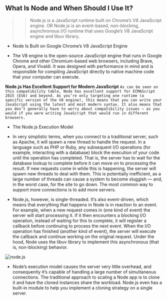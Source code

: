 ## What Is Node and When Should I Use It?

>> Node.js is a JavaScript runtime built on Chrome’s V8 JavaScript engine.
OR
>> Node.js is an event-based, non-blocking, asynchronous I/O runtime that uses Google’s V8 JavaScript engine and libuv library.

* Node Is Built on Google Chrome’s V8 JavaScript Engine
- The V8 engine is the open-source JavaScript engine that runs in Google Chrome and other Chromium-based web browsers, including Brave, Opera, and Vivaldi. It was designed with performance in mind and is responsible for compiling JavaScript directly to native machine code that your computer can execute.


**Node.js Has Excellent Support for Modern JavaScript**
`As can be seen on this compatibility table, Node has excellent support for ECMAScript 2015 (ES6) and beyond. As you’re only targeting one runtime (a specific version of the V8 engine), this means that you can write your JavaScript using the latest and most modern syntax. It also means that you don’t generally have to worry about compatibility issues — as you would if you were writing JavaScript that would run in different browsers.`

* The Node.js Execution Model
- In very simplistic terms, when you connect to a traditional server, such as Apache, it will spawn a new thread to handle the request. In a language such as PHP or Ruby, any subsequent I/O operations (for example, interacting with a database) block the execution of your code until the operation has completed. That is, the server has to wait for the database lookup to complete before it can move on to processing the result. If new requests come in while this is happening, the server will spawn new threads to deal with them. This is potentially inefficient, as a large number of threads can cause a system to become sluggish — and, in the worst case, for the site to go down. The most common way to support more connections is to add more servers.

- Node.js, however, is single-threaded. It’s also event-driven, which means that everything that happens in Node is in reaction to an event. For example, when a new request comes in (one kind of event) the server will start processing it. If it then encounters a blocking I/O operation, instead of waiting for this to complete, it will register a callback before continuing to process the next event. When the I/O operation has finished (another kind of event), the server will execute the callback and continue working on the original request. Under the hood, Node uses the libuv library to implement this asynchronous (that is, non-blocking) behavior.


![node.js](https://dab1nmslvvntp.cloudfront.net/wp-content/uploads/2012/10/1516152673node_event_loop.png)

- Node’s execution model causes the server very little overhead, and consequently it’s capable of handling a large number of simultaneous connections. The traditional approach to scaling a Node app is to clone it and have the cloned instances share the workload. Node.js even has a built-in module to help you implement a cloning strategy on a single server.

